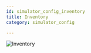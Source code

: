 ```yaml
---
id: simulator_config_inventory
title: Inventory
category: simulator_config

---
```


![Inventory](/img/simulator_config_inventory.jpg)
